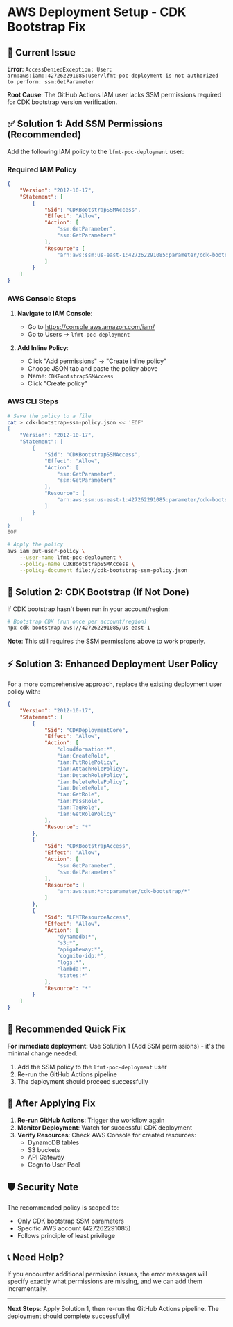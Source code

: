 # AWS Deployment Setup - CDK Bootstrap Fix

## 🚨 Current Issue

**Error**: `AccessDeniedException: User: arn:aws:iam::427262291085:user/lfmt-poc-deployment is not authorized to perform: ssm:GetParameter`

**Root Cause**: The GitHub Actions IAM user lacks SSM permissions required for CDK bootstrap version verification.

## ✅ **Solution 1: Add SSM Permissions (Recommended)**

Add the following IAM policy to the `lfmt-poc-deployment` user:

### Required IAM Policy

```json
{
    "Version": "2012-10-17",
    "Statement": [
        {
            "Sid": "CDKBootstrapSSMAccess",
            "Effect": "Allow",
            "Action": [
                "ssm:GetParameter",
                "ssm:GetParameters"
            ],
            "Resource": [
                "arn:aws:ssm:us-east-1:427262291085:parameter/cdk-bootstrap/*"
            ]
        }
    ]
}
```

### AWS Console Steps

1. **Navigate to IAM Console**:
   - Go to https://console.aws.amazon.com/iam/
   - Go to Users → `lfmt-poc-deployment`

2. **Add Inline Policy**:
   - Click "Add permissions" → "Create inline policy"
   - Choose JSON tab and paste the policy above
   - Name: `CDKBootstrapSSMAccess`
   - Click "Create policy"

### AWS CLI Steps

```bash
# Save the policy to a file
cat > cdk-bootstrap-ssm-policy.json << 'EOF'
{
    "Version": "2012-10-17",
    "Statement": [
        {
            "Sid": "CDKBootstrapSSMAccess",
            "Effect": "Allow",
            "Action": [
                "ssm:GetParameter",
                "ssm:GetParameters"
            ],
            "Resource": [
                "arn:aws:ssm:us-east-1:427262291085:parameter/cdk-bootstrap/*"
            ]
        }
    ]
}
EOF

# Apply the policy
aws iam put-user-policy \
    --user-name lfmt-poc-deployment \
    --policy-name CDKBootstrapSSMAccess \
    --policy-document file://cdk-bootstrap-ssm-policy.json
```

## 🔧 **Solution 2: CDK Bootstrap (If Not Done)**

If CDK bootstrap hasn't been run in your account/region:

```bash
# Bootstrap CDK (run once per account/region)
npx cdk bootstrap aws://427262291085/us-east-1
```

**Note**: This still requires the SSM permissions above to work properly.

## ⚡ **Solution 3: Enhanced Deployment User Policy**

For a more comprehensive approach, replace the existing deployment user policy with:

```json
{
    "Version": "2012-10-17",
    "Statement": [
        {
            "Sid": "CDKDeploymentCore",
            "Effect": "Allow",
            "Action": [
                "cloudformation:*",
                "iam:CreateRole",
                "iam:PutRolePolicy",
                "iam:AttachRolePolicy",
                "iam:DetachRolePolicy",
                "iam:DeleteRolePolicy",
                "iam:DeleteRole",
                "iam:GetRole",
                "iam:PassRole",
                "iam:TagRole",
                "iam:GetRolePolicy"
            ],
            "Resource": "*"
        },
        {
            "Sid": "CDKBootstrapAccess",
            "Effect": "Allow",
            "Action": [
                "ssm:GetParameter",
                "ssm:GetParameters"
            ],
            "Resource": [
                "arn:aws:ssm:*:*:parameter/cdk-bootstrap/*"
            ]
        },
        {
            "Sid": "LFMTResourceAccess",
            "Effect": "Allow",
            "Action": [
                "dynamodb:*",
                "s3:*",
                "apigateway:*",
                "cognito-idp:*",
                "logs:*",
                "lambda:*",
                "states:*"
            ],
            "Resource": "*"
        }
    ]
}
```

## 🎯 **Recommended Quick Fix**

**For immediate deployment**: Use Solution 1 (Add SSM permissions) - it's the minimal change needed.

1. Add the SSM policy to the `lfmt-poc-deployment` user
2. Re-run the GitHub Actions pipeline
3. The deployment should proceed successfully

## 🔄 **After Applying Fix**

1. **Re-run GitHub Actions**: Trigger the workflow again
2. **Monitor Deployment**: Watch for successful CDK deployment
3. **Verify Resources**: Check AWS Console for created resources:
   - DynamoDB tables
   - S3 buckets  
   - API Gateway
   - Cognito User Pool

## 🛡️ **Security Note**

The recommended policy is scoped to:
- Only CDK bootstrap SSM parameters
- Specific AWS account (427262291085)
- Follows principle of least privilege

## 📞 **Need Help?**

If you encounter additional permission issues, the error messages will specify exactly what permissions are missing, and we can add them incrementally.

---

**Next Steps**: Apply Solution 1, then re-run the GitHub Actions pipeline. The deployment should complete successfully!